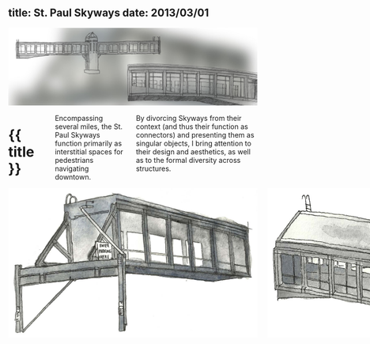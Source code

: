 title: St. Paul Skyways
date: 2013/03/01
---

<div class="row">
<img src="images/banner.jpg">
</div>

<div class="row container">
    <div class="two columns"></div>
    <div class="eight columns">
        <h1 class="bold">{{ title }}</h1>
        <p data-date="{{ date }}" class="caption"></p>
        <p>Encompassing several miles, the St. Paul Skyways function primarily as interstitial spaces for pedestrians navigating downtown.</p><p>By divorcing Skyways from their context (and thus their function as connectors) and presenting them as singular objects, I bring attention to their design and aesthetics, as well as to the formal diversity across structures.</p>
    </div>
</div>

<div class="row container">
    <div class="two columns"></div>
    <div class="eight columns">
        <img src="images/skyway-10.jpg">
        <img src="images/skyway-4.jpg">
        <img src="images/skyway-2.jpg">
        <img src="images/skyway-1.jpg">
        <img src="images/skyway-5.jpg">
        <img src="images/skyway-3.jpg">
        <img src="images/skyway-9.jpg">
        <img src="images/skyway-6.jpg">
    </div>
</div>
